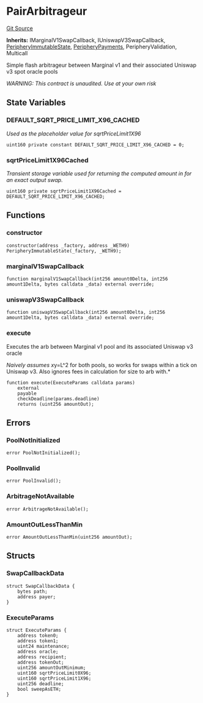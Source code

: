 # PairArbitrageur
[Git Source](https://github.com/MarginalProtocol/v1-periphery/blob/2ce1df3e90c9d2b47899fece944f04a7d78d5b16/contracts/examples/PairArbitrageur.sol)

**Inherits:**
IMarginalV1SwapCallback, IUniswapV3SwapCallback, [PeripheryImmutableState](/contracts/base/PeripheryImmutableState.sol/abstract.PeripheryImmutableState.md), [PeripheryPayments](/contracts/base/PeripheryPayments.sol/abstract.PeripheryPayments.md), PeripheryValidation, Multicall

Simple flash arbitrageur between Marginal v1 and their associated Uniswap v3 spot oracle pools

*WARNING: This contract is unaudited. Use at your own risk*


## State Variables
### DEFAULT_SQRT_PRICE_LIMIT_X96_CACHED
*Used as the placeholder value for sqrtPriceLimit1X96*


```solidity
uint160 private constant DEFAULT_SQRT_PRICE_LIMIT_X96_CACHED = 0;
```


### sqrtPriceLimit1X96Cached
*Transient storage variable used for returning the computed amount in for an exact output swap.*


```solidity
uint160 private sqrtPriceLimit1X96Cached = DEFAULT_SQRT_PRICE_LIMIT_X96_CACHED;
```


## Functions
### constructor


```solidity
constructor(address _factory, address _WETH9) PeripheryImmutableState(_factory, _WETH9);
```

### marginalV1SwapCallback


```solidity
function marginalV1SwapCallback(int256 amount0Delta, int256 amount1Delta, bytes calldata _data) external override;
```

### uniswapV3SwapCallback


```solidity
function uniswapV3SwapCallback(int256 amount0Delta, int256 amount1Delta, bytes calldata _data) external override;
```

### execute

Executes the arb between Marginal v1 pool and its associated Uniswap v3 oracle

*Naively assumes x*y=L^2 for both pools, so works for swaps within a tick on Uniswap v3.
Also ignores fees in calculation for size to arb with.*


```solidity
function execute(ExecuteParams calldata params)
    external
    payable
    checkDeadline(params.deadline)
    returns (uint256 amountOut);
```

## Errors
### PoolNotInitialized

```solidity
error PoolNotInitialized();
```

### PoolInvalid

```solidity
error PoolInvalid();
```

### ArbitrageNotAvailable

```solidity
error ArbitrageNotAvailable();
```

### AmountOutLessThanMin

```solidity
error AmountOutLessThanMin(uint256 amountOut);
```

## Structs
### SwapCallbackData

```solidity
struct SwapCallbackData {
    bytes path;
    address payer;
}
```

### ExecuteParams

```solidity
struct ExecuteParams {
    address token0;
    address token1;
    uint24 maintenance;
    address oracle;
    address recipient;
    address tokenOut;
    uint256 amountOutMinimum;
    uint160 sqrtPriceLimit0X96;
    uint160 sqrtPriceLimit1X96;
    uint256 deadline;
    bool sweepAsETH;
}
```

